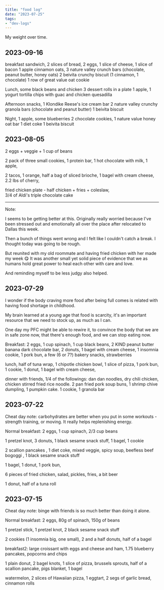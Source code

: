 ```yaml
---
title: "food log"
date: "2023-07-25"
tags:
- "dev-logs"
---
```


My weight over time.

<script src="https://cdn.plot.ly/plotly-latest.min.js"></script>

<div id="weight-chart"></div>

<script>
    // Function to read the TSV file
    async function fetchTSV(url) {
        const response = await fetch(url);
        const text = await response.text();
        return text;
    }

    // Function to parse the TSV data
    function parseTSV(data) {
        const rows = data.split('\n').slice(1); // Skip the header row
        const dates = [];
        const weights = [];

        rows.forEach(row => {
            const columns = row.split('\t');
            if (columns.length === 2) {
                const date = columns[0];
                const weight = parseFloat(columns[1]);
                if (!isNaN(weight)) {
                    dates.push(date);
                    weights.push(weight);
                }
            }
        });

        return { dates, weights };
    }

    // Fetch and parse the TSV data
    fetchTSV('/attachments/weightRecord.tsv')
        .then(data => {
            const { dates, weights } = parseTSV(data);

            // Create the Plotly chart
            const trace = {
                x: dates,
                y: weights,
                type: 'scatter',
                mode: 'lines+markers',
                name: 'Weight'
            };

            const layout = {
                title: 'Weight Over Time',
                xaxis: { title: 'Date' },
                yaxis: { title: 'Weight (kg)' }
            };

            Plotly.newPlot('weight-chart', [trace], layout);
        })
        .catch(error => {
            console.error('Error fetching or parsing data:', error);
        });
</script>


## 2023-09-16

breakfast sandwich, 2 slices of bread, 2 eggs, 1 slice of cheese, 1 slice of bacon
1 apple cinnamon oats, 3 nature valley crunch bars (chocolate, peanut butter, honey oats)
2 beivita crunchy biscuit (1 cinnamon, 1 chocolate)
1 row of great value oat cookie

Lunch, 
some black beans and chicken
3 dessert rolls in a plate
1 apple, 1 yogurt
tortilla chips with guac and chicken quesadilla

Afternoon snacks,
1 Klondike Reese's ice cream bar
2 nature valley crunchy granola bars (chocolate and peanut butter)
1 beivita biscuit

Night,
1 apple, some blueberries
2 chocolate cookies, 1 nature value honey oat bar
1 diet coke
1 beivita biscuit

## 2023-08-05

2 eggs + veggie  + 1 cup of beans

2 pack of three small cookies,
1 protein bar,
1 hot chocolate with milk,
1 apple,

2 tacos,
1 orange,
half a bag of sliced brioche,
1 bagel with cream cheese,
2.2 lbs of cherry,

fried chicken plate - half chicken + fries + coleslaw,  
3/4 of Aldi's triple chocolate cake

---

Note:

I seems to be getting better at this.
Originally really worried because I've been stressed out and emotionally all over the place after relocated to Dallas this week.

Then a bunch of  things went wrong and I felt like I couldn't catch a break.
I thought today was going to be rough.

But reunited with my old roommate and having fried chicken with her made my week 😋
It was another small yet solid piece of evidence that we as humans hold great power to heal each other with care and love.

And reminding myself to be less judgy also helped.

## 2023-07-29

I wonder if the body craving more food after being full comes is related with having food shortage in childhood.

My brain learned at a young age that food is scarcity, it's an important resource that we need to stock up, as much as I can.

One day my PFC might be able to rewire it, to convince the body that we are in safe zone now, that there's enough food, and we can stop eating now.

Breakfast: 2 eggs, 1 cup spinach, 1 cup black beans,
2 KIND peanut butter banana dark chocolate bar,
2 donuts, 1 bagel with cream cheese,
1 insomnia cookie, 1 pork bun,
a few (6 or 7?) bakery snacks,
strawberries

lunch,
half of tuna wrap,
1 chipotle chicken bowl,
1 slice of pizza, 1 pork bun, 1 cookie,
1 donut, 1 bagel with cream cheese,

dinner with friends,
1/4 of the followings:
dan dan noodles, dry chili chicken, chicken stirred fried rice noodle.
2 pan fried pork soup buns, 1 shrimp chive dumpling, 1 pumpkin cake.
1 cookie, 1 granola bar

## 2023-07-22

Cheat day note: carbohydrates are better when you put in some workouts - strength training, or moving.
It really helps replenishing energy.

Normal breakfast: 2 eggs, 1 cup spinach, 2/3 cup beans

1 pretzel knot, 
3 donuts, 
1 black sesame snack stuff, 
1 bagel, 
1 cookie

2 scallion pancakes  , 
1 diet coke, 
mixed veggie, 
spicy soup, 
beefless beef bogoggi , 
1 black sesame snack stuff

1 bagel, 
1 donut, 
1 pork bun, 

6 pieces of fried chicken, 
salad, pickles, 
fries, 
a bit beer

1 donut, 
half of a tuna roll

## 2023-07-15

Cheat day note: binge with friends is so much better than doing it alone.

Normal breakfast: 2 eggs, 80g of spinach, 150g of beans

1 pretzel stick, 
1 pretzel knot, 
2 black sesame snack stuff

2 cookies (1 insomnia big, one small), 
2 and a half donuts, 
half of a bagel

breakfast2: large croissant with eggs and cheese and ham, 
1.75 blueberry pancakes, 
popcorns and chips

1 plain donut, 
2 bagel knots, 
1 slice of pizza, 
brussels sprouts, 
half of a scallion pancake, 
pigs blanket, 
1 bagel

watermelon, 
2 slices of Hawaiian pizza, 
1 eggtart, 
2 segs of garlic bread, 
cinnamon rolls 
